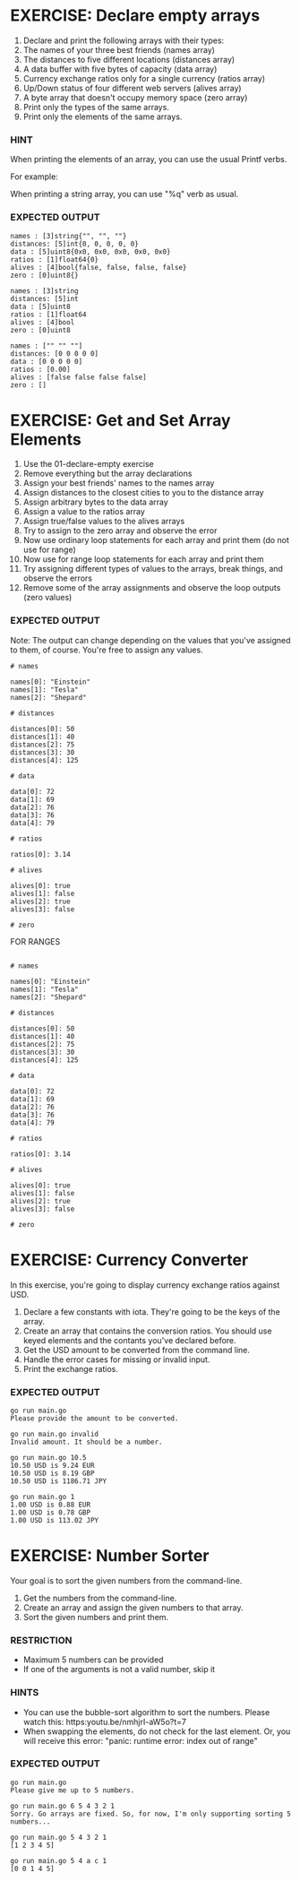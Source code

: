 # EXERCISE: Declare empty arrays

1. Declare and print the following arrays with their types:
1. The names of your three best friends (names array)
1. The distances to five different locations (distances array)
1. A data buffer with five bytes of capacity (data array)
1. Currency exchange ratios only for a single currency (ratios array)
1. Up/Down status of four different web servers (alives array)
1. A byte array that doesn't occupy memory space (zero array)
1. Print only the types of the same arrays.
1. Print only the elements of the same arrays.

### HINT

When printing the elements of an array, you can use the usual Printf verbs.

For example:

When printing a string array, you can use "%q" verb as usual.

### EXPECTED OUTPUT

```
names : [3]string{"", "", ""}
distances: [5]int{0, 0, 0, 0, 0}
data : [5]uint8{0x0, 0x0, 0x0, 0x0, 0x0}
ratios : [1]float64{0}
alives : [4]bool{false, false, false, false}
zero : [0]uint8{}

names : [3]string
distances: [5]int
data : [5]uint8
ratios : [1]float64
alives : [4]bool
zero : [0]uint8

names : ["" "" ""]
distances: [0 0 0 0 0]
data : [0 0 0 0 0]
ratios : [0.00]
alives : [false false false false]
zero : []
```

# EXERCISE: Get and Set Array Elements

1. Use the 01-declare-empty exercise
2. Remove everything but the array declarations
3. Assign your best friends' names to the names array
4. Assign distances to the closest cities to you to the distance array
5. Assign arbitrary bytes to the data array
6. Assign a value to the ratios array
7. Assign true/false values to the alives arrays
8. Try to assign to the zero array and observe the error
9. Now use ordinary loop statements for each array and print them (do not use for range)
10. Now use for range loop statements for each array and print them
11. Try assigning different types of values to the arrays, break things, and observe the errors
12. Remove some of the array assignments and observe the loop outputs (zero values)

### EXPECTED OUTPUT

Note: The output can change depending on the values that you've assigned to them, of course.
You're free to assign any values.

```
# names

names[0]: "Einstein"
names[1]: "Tesla"
names[2]: "Shepard"

# distances

distances[0]: 50
distances[1]: 40
distances[2]: 75
distances[3]: 30
distances[4]: 125

# data

data[0]: 72
data[1]: 69
data[2]: 76
data[3]: 76
data[4]: 79

# ratios

ratios[0]: 3.14

# alives

alives[0]: true
alives[1]: false
alives[2]: true
alives[3]: false

# zero

```

FOR RANGES

```

# names

names[0]: "Einstein"
names[1]: "Tesla"
names[2]: "Shepard"

# distances

distances[0]: 50
distances[1]: 40
distances[2]: 75
distances[3]: 30
distances[4]: 125

# data

data[0]: 72
data[1]: 69
data[2]: 76
data[3]: 76
data[4]: 79

# ratios

ratios[0]: 3.14

# alives

alives[0]: true
alives[1]: false
alives[2]: true
alives[3]: false

# zero
```

# EXERCISE: Currency Converter

In this exercise, you're going to display currency exchange ratios against USD.

1. Declare a few constants with iota. They're going to be the keys of the array.
2. Create an array that contains the conversion ratios. You should use keyed elements and the contants you've declared before.
3. Get the USD amount to be converted from the command line.
4. Handle the error cases for missing or invalid input.
5. Print the exchange ratios.

### EXPECTED OUTPUT

```
go run main.go
Please provide the amount to be converted.
```

```
go run main.go invalid
Invalid amount. It should be a number.
```

```
go run main.go 10.5
10.50 USD is 9.24 EUR
10.50 USD is 8.19 GBP
10.50 USD is 1186.71 JPY
```

```
go run main.go 1
1.00 USD is 0.88 EUR
1.00 USD is 0.78 GBP
1.00 USD is 113.02 JPY
```

# EXERCISE: Number Sorter

Your goal is to sort the given numbers from the command-line.

1. Get the numbers from the command-line.
2. Create an array and assign the given numbers to that array.
3. Sort the given numbers and print them.

### RESTRICTION

-   Maximum 5 numbers can be provided
-   If one of the arguments is not a valid number, skip it

### HINTS

-   You can use the bubble-sort algorithm to sort the numbers.
    Please watch this: https:youtu.be/nmhjrI-aW5o?t=7
-   When swapping the elements, do not check for the last element.
    Or, you will receive this error:
    "panic: runtime error: index out of range"

### EXPECTED OUTPUT

```
go run main.go
Please give me up to 5 numbers.
```

```
go run main.go 6 5 4 3 2 1
Sorry. Go arrays are fixed. So, for now, I'm only supporting sorting 5 numbers...
```

```
go run main.go 5 4 3 2 1
[1 2 3 4 5]
```

```
go run main.go 5 4 a c 1
[0 0 1 4 5]
```